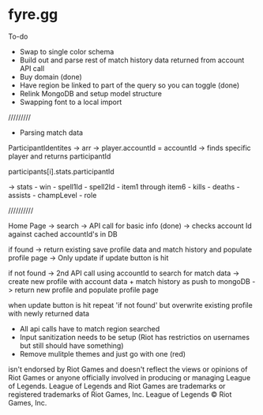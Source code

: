 # fyre.gg

To-do

- Swap to single color schema
- Build out and parse rest of match history data returned from account API call
- Buy domain (done)
- Have region be linked to part of the query so you can toggle (done)
- Relink MongoDB and setup model structure
- Swapping font to a local import

/////////

- Parsing match data

ParticipantIdentites -> arr -> player.accountId = accountId -> finds specific player and returns participantId

participants[i].stats.participantId

-> stats
    - win
    - spell1Id
    - spell2Id
    - item1 through item6
    - kills
    - deaths
    - assists
    - champLevel
    - role

//////////

Home Page -> search -> API call for basic info (done) -> checks account Id against cached accountId's in DB

if found -> return existing save profile data and match history and populate profile page -> Only update if update button is hit

if not found -> 2nd API call using accountId to search for match data -> create new profile with account data + match history as push to mongoDB -> return new profile and populate profile page

when update button is hit repeat 'if not found' but overwrite existing profile with newly returned data

- All api calls have to match region searched
- Input sanitization needs to be setup (Riot has restrictios on usernames but still should have something)
- Remove mulitple themes and just go with one (red)

isn't endorsed by Riot Games and doesn't reflect the views or opinions of Riot Games or anyone officially involved in producing or managing League of Legends. League of Legends and Riot Games are trademarks or registered trademarks of Riot Games, Inc. League of Legends © Riot Games, Inc. 
